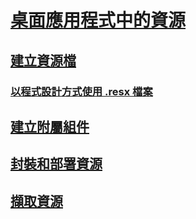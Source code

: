 # [桌面應用程式中的資源](index.md)
## [建立資源檔](creating-resource-files-for-desktop-apps.md)
### [以程式設計方式使用 .resx 檔案](working-with-resx-files-programmatically.md)
## [建立附屬組件](creating-satellite-assemblies-for-desktop-apps.md)
## [封裝和部署資源](packaging-and-deploying-resources-in-desktop-apps.md)
## [擷取資源](retrieving-resources-in-desktop-apps.md)
